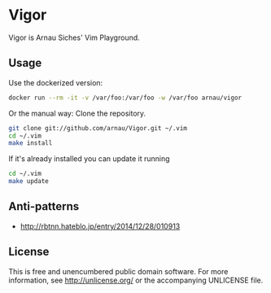 # Vigor

Vigor is Arnau Siches' Vim Playground.

## Usage

Use the dockerized version:

```sh
docker run --rm -it -v /var/foo:/var/foo -w /var/foo arnau/vigor
```

Or the manual way: Clone the repository.

```sh
git clone git://github.com/arnau/Vigor.git ~/.vim
cd ~/.vim
make install
```

If it's already installed you can update it running

```sh
cd ~/.vim
make update
```

## Anti-patterns

* http://rbtnn.hateblo.jp/entry/2014/12/28/010913


## License

This is free and unencumbered public domain software. For more information, see
http://unlicense.org/ or the accompanying UNLICENSE file.
